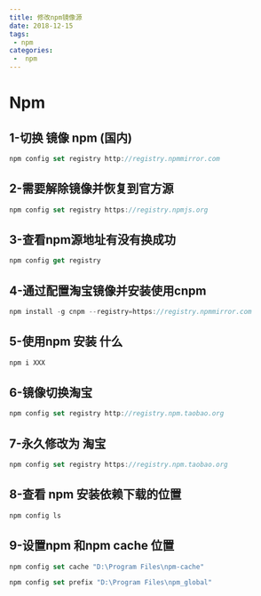 ```yaml
---
title: 修改npm镜像源
date: 2018-12-15
tags:
 - npm
categories:
 -  npm
---
```

<Boxx/>

# Npm

## 1-切换 镜像 npm  (国内)

```js
npm config set registry http://registry.npmmirror.com
```

## 2-需要解除镜像并恢复到官方源

```js
npm config set registry https://registry.npmjs.org
```

## 3-查看npm源地址有没有换成功

```js
npm config get registry
```

## 4-通过配置淘宝镜像并安装使用cnpm

```js
npm install -g cnpm --registry=https://registry.npmmirror.com
```

## 5-使用npm 安装 什么

```js
npm i XXX
```

## 6-镜像切换淘宝

```js
npm config set registry http://registry.npm.taobao.org
```

## 7-永久修改为 淘宝

```js
npm config set registry https://registry.npm.taobao.org
```

## 8-查看 npm 安装依赖下载的位置

```js
npm config ls
```

## 9-设置npm 和npm cache 位置

```js
npm config set cache "D:\Program Files\npm-cache"

npm config set prefix "D:\Program Files\npm_global"
```

